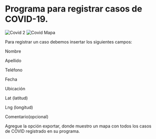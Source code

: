 # Programa para registrar casos de COVID-19.

![Covid 2](https://user-images.githubusercontent.com/69004844/89597526-6dc2dd00-d828-11ea-8293-5c33861ad178.png)
![Covid Mapa](https://user-images.githubusercontent.com/69004844/89597551-7f0be980-d828-11ea-8395-0f007ee92e8b.png)


Para registrar un caso debemos insertar los siguientes campos:

Nombre

Apellido

Teléfono

Fecha

Ubicación

Lat (latitud)

Lng (longitud)

Comentario(opcional)


Agregue la opción exportar, donde muestro un mapa con todos los casos de COVID registrado en su programa.
